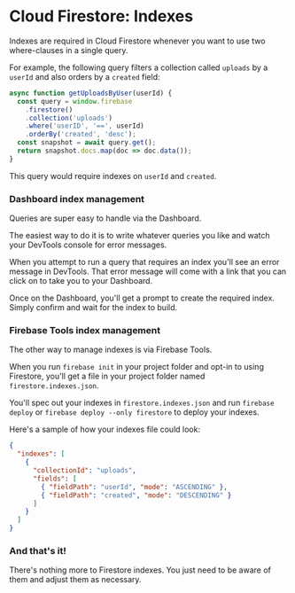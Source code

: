 # Cloud Firestore: Indexes

Indexes are required in Cloud Firestore whenever you want to use two where-clauses in a single query.

For example, the following query filters a collection called `uploads` by a `userId` and also orders by a `created` field:

```javascript
async function getUploadsByUser(userId) {
  const query = window.firebase
    .firestore()
    .collection('uploads')
    .where('userID', '==', userId)
    .orderBy('created', 'desc');
  const snapshot = await query.get();
  return snapshot.docs.map(doc => doc.data());
}
```

This query would require indexes on `userId` and `created`.

### Dashboard index management

Queries are super easy to handle via the Dashboard.

The easiest way to do it is to write whatever queries you like and watch your DevTools console for error messages.

When you attempt to run a query that requires an index you'll see an error message in DevTools. That error message will come with a link that you can click on to take you to your Dashboard.

Once on the Dashboard, you'll get a prompt to create the required index. Simply confirm and wait for the index to build.

### Firebase Tools index management

The other way to manage indexes is via Firebase Tools.

When you run `firebase init` in your project folder and opt-in to using Firestore, you'll get a file in your project folder named `firestore.indexes.json`.

You'll spec out your indexes in `firestore.indexes.json` and run `firebase deploy` or `firebase deploy --only firestore` to deploy your indexes.

Here's a sample of how your indexes file could look:

```json
{
  "indexes": [
    {
      "collectionId": "uploads",
      "fields": [
        { "fieldPath": "userId", "mode": "ASCENDING" },
        { "fieldPath": "created", "mode": "DESCENDING" }
      ]
    }
  ]
}
```

### And that's it!

There's nothing more to Firestore indexes. You just need to be aware of them and adjust them as necessary.
